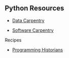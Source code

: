 ## Python Resources

*  [Data Carpentry](https://datacarpentry.org/)

*  [Software Carpentry](https://software-carpentry.org/)

Recipes

*  [Programming Historians](https://programminghistorian.org/)